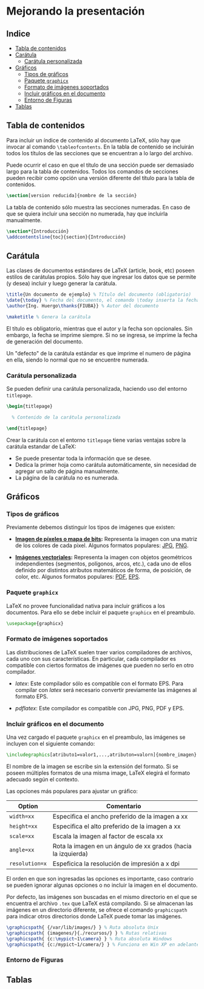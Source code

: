 # Mejorando la presentación

## Indice
* [Tabla de contenidos](#tabla-de-contenidos)
* [Carátula](#carátula)
  + [Carátula personalizada](#carátula-personalizada)
* [Gráficos](#gráficos)
  + [Tipos de gráficos](#tipos-de-gráficos)
  + [Paquete `graphicx`](#paquete-graphicx)
  + [Formato de imágenes soportados](#formato-de-imágenes-soportados)
  + [Incluir gráficos en el documento](#incluir-gráficos-en-el-documento)
  + [Entorno de Figuras](#entorno-de-figuras)
* [Tablas](#tablas)

## Tabla de contenidos
Para incluir un índice de contenido al documento LaTeX, sólo hay que invocar al
comando `\tableofcontents`. En la tabla de contenido se incluirán todos los
títulos de las secciones que se encuentran a lo largo del archivo.

Puede ocurrir el caso en que el título de una sección puede ser demasiado largo
para la tabla de contenidos. Todos los comandos de secciones pueden recibir como
opción una versión diferente del título para la tabla de contenidos.

```latex
\section[version reducida]{nombre de la sección}
```

La tabla de contenido sólo muestra las secciones numeradas. En caso de que se
quiera incluir una sección no numerada, hay que incluirla manualmente.

```latex
\section*{Introducción}
\addcontentsline{toc}{section}{Introducción}
```

## Carátula
Las clases de documentos estándares de LaTeX (article, book, etc) poseen estilos
de carátulas propios. Sólo hay que ingresar los datos que se permite (y desea)
incluir y luego generar la carátula.

```latex
\title{Un documento de ejemplo} % Título del documento (obligatorio)
\date{\today} % Fecha del documento, el comando \today inserta la fecha actual
\author{Ing. Huergo\thanks{FIUBA}} % Autor del documento

\maketitle % Genera la carátula
```

El título es obligatorio, mientras que el autor y la fecha son opcionales.
Sin embargo, la fecha se imprime siempre. Si no se ingresa, se imprime la fecha
de generación del documento.

Un "defecto" de la carátula estándar es que imprime el numero de página en ella,
siendo lo normal que no se encuentre numerada.

### Carátula personalizada
Se pueden definir una carátula personalizada, haciendo uso del entorno
`titlepage`.

```latex
\begin{titlepage}

  % Contenido de la carátula personalizada

\end{titlepage}
```

Crear la carátula con el entorno `titlepage` tiene varias ventajas sobre la
carátula estandar de LaTeX:
* Se puede presentar toda la información que se desee.
* Dedica la primer hoja como carátula automáticamente, sin necesidad de agregar
  un salto de página manualmente.
* La página de la carátula no es numerada.

## Gráficos

### Tipos de gráficos
Previamente debemos distinguir los tipos de imágenes que existen:
* **[Imagen de píxeles o mapa de bits](https://es.wikipedia.org/wiki/Imagen_de_mapa_de_bits):**
  Representa la imagen con una matriz de los colores de cada pixel.
  Algunos formatos populares:
  [JPG](https://es.wikipedia.org/wiki/Joint_Photographic_Experts_Group),
  [PNG](https://es.wikipedia.org/wiki/Portable_Network_Graphics).

* **[Imágenes vectoriales](https://es.wikipedia.org/wiki/Gr%C3%A1fico_vectorial):**
  Representa la imagen con objetos geométricos independientes (segmentos,
  polígonos, arcos, etc.), cada uno de ellos definido por distintos atributos
  matemáticos de forma, de posición, de color, etc. Algunos formatos populares:
  [PDF](https://es.wikipedia.org/wiki/PDF),
  [EPS](https://es.wikipedia.org/wiki/PostScript_encapsulado).

### Paquete `graphicx`
LaTeX no provee funcionalidad nativa para incluir gráficos a los documentos.
Para ello se debe incluir el paquete `graphicx` en el preambulo.

```latex
\usepackage{graphicx}
```

### Formato de imágenes soportados
Las distribuciones de LaTeX suelen traer varios compiladores de archivos, cada
uno con sus características. En particular, cada compilador es compatible con
ciertos formatos de imágenes que pueden no serlo en otro compilador.

* _latex_: Este compilador sólo es compatible con el formato EPS.
  Para compilar con _latex_ será necesario convertir previamente las imágenes
  al formato EPS.

* _pdflatex_: Este compilador es compatible con JPG, PNG, PDF y EPS.

### Incluir gráficos en el documento
Una vez cargado el paquete `graphicx` en el preambulo, las imágenes se incluyen
con el siguiente comando:

```latex
\includegraphics[atributo1=valor1,...,atributon=valorn]{nombre_imagen}
```

El nombre de la imagen se escribe sin la extensión del formato.
Si se poseen múltiples formatos de una misma image, LaTeX elegirá el formato
adecuado según el contexto.

Las opciones más populares para ajustar un gráfico:

| Option         | Comentario                                                    |
| -------------- | ------------------------------------------------------------- |
| `width=xx`     | Especifica el ancho preferido de la imagen a xx               |
| `height=xx`    | Especifica el alto preferido de la imagen a xx                |
| `scale=xx`     | Escala la imagen al factor de escala xx                       |
| `angle=xx`     | Rota la imagen en un ángulo de xx grados (hacia la izquierda) |
| `resolution=x` | Espeficica la resolución de impresión a x dpi                 |

El orden en que son ingresadas las opciones es importante, caso contrario se
pueden ignorar algunas opciones o no incluir la imagen en el documento.

Por defecto, las imágenes son buscadas en el mismo directorio en el que se
encuentra el archivo `.tex` que LaTeX está compilando.
Si se almacenan las imágenes en un directorio diferente, se ofrece el comando
`graphicspath` para indicar otros directorios donde LaTeX puede tomar las imágenes.

```latex
\graphicspath{ {/var/lib/images/} } % Ruta absoluta Unix
\graphicspath{ {imagenes/}{./recursos/} } % Rutas relativas
\graphicspath{ {c:\mypict~1\camera} } % Ruta absoluta Windows
\graphicspath{ {c:/mypict~1/camera/} } % Funciona en Win XP en adelante
```

### Entorno de Figuras

## Tablas
